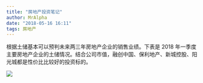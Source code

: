 ```yaml
---
title: "房地产投资笔记"
author: MrAlpha
date: "2018-05-16 16:11"
tags: 房地产
---
```


根据土储基本可以预判未来两三年房地产企业的销售业绩。下表是 2018 年一季度主要房地产企业的土储情况。结合公司市值，融创中国、保利地产、新城控股、阳光城都是性价比比较好的投资标的。

![](http://7xonmk.com1.z0.glb.clouddn.com/16367e44fed2c64f3fe850a3.jpeg!custom.jpg)
